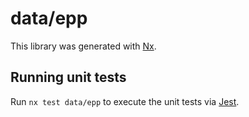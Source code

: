 # data/epp

This library was generated with [Nx](https://nx.dev).

## Running unit tests

Run `nx test data/epp` to execute the unit tests via [Jest](https://jestjs.io).
